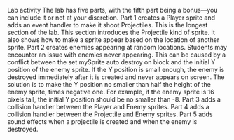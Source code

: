 Lab activity
The lab has five parts, with the fifth part being a bonus—you can include it or not at your discretion.
Part 1 creates a Player sprite and adds an event handler to make it shoot Projectiles.
This is the longest section of the lab.
This section introduces the Projectile kind of sprite. It also shows how to make a sprite appear based on the location of another sprite.
Part 2 creates enemies appearing at random locations.
Students may encounter an issue with enemies never appearing. This can be caused by a conflict between the set mySprite auto destroy on block and the initial Y position of the enemy sprite.
If the Y position is small enough, the enemy is destroyed immediately after it is created and never appears on screen.
The solution is to make the Y position no smaller than half the height of the enemy sprite, times negative one. For example, if the enemy sprite is 16 pixels tall, the initial Y position should be no smaller than -8.
Part 3 adds a collision handler between the Player and Enemy sprites.
Part 4 adds a collision handler between the Projectile and Enemy sprites.
Part 5 adds sound effects when a projectile is created and when the enemy is destroyed.
